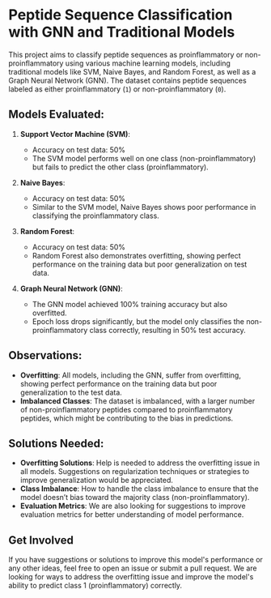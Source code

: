 # Peptide Sequence Classification with GNN and Traditional Models

This project aims to classify peptide sequences as proinflammatory or non-proinflammatory using various machine learning models, including traditional models like SVM, Naive Bayes, and Random Forest, as well as a Graph Neural Network (GNN). The dataset contains peptide sequences labeled as either proinflammatory (`1`) or non-proinflammatory (`0`).

## Models Evaluated:

1. **Support Vector Machine (SVM)**:
   - Accuracy on test data: 50%
   - The SVM model performs well on one class (non-proinflammatory) but fails to predict the other class (proinflammatory).

2. **Naive Bayes**:
   - Accuracy on test data: 50%
   - Similar to the SVM model, Naive Bayes shows poor performance in classifying the proinflammatory class.

3. **Random Forest**:
   - Accuracy on test data: 50%
   - Random Forest also demonstrates overfitting, showing perfect performance on the training data but poor generalization on test data.

4. **Graph Neural Network (GNN)**:
   - The GNN model achieved 100% training accuracy but also overfitted.
   - Epoch loss drops significantly, but the model only classifies the non-proinflammatory class correctly, resulting in 50% test accuracy.

## Observations:
- **Overfitting**: All models, including the GNN, suffer from overfitting, showing perfect performance on the training data but poor generalization to the test data.
- **Imbalanced Classes**: The dataset is imbalanced, with a larger number of non-proinflammatory peptides compared to proinflammatory peptides, which might be contributing to the bias in predictions.

## Solutions Needed:
- **Overfitting Solutions**: Help is needed to address the overfitting issue in all models. Suggestions on regularization techniques or strategies to improve generalization would be appreciated.
- **Class Imbalance**: How to handle the class imbalance to ensure that the model doesn’t bias toward the majority class (non-proinflammatory).
- **Evaluation Metrics**: We are also looking for suggestions to improve evaluation metrics for better understanding of model performance.


## Get Involved

If you have suggestions or solutions to improve this model's performance or any other ideas, feel free to open an issue or submit a pull request. We are looking for ways to address the overfitting issue and improve the model's ability to predict class 1 (proinflammatory) correctly.



